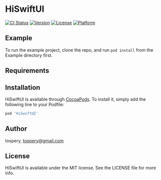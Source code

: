 # HiSwiftUI

[![CI Status](https://img.shields.io/travis/tospery/HiSwiftUI.svg?style=flat)](https://travis-ci.org/tospery/HiSwiftUI)
[![Version](https://img.shields.io/cocoapods/v/HiSwiftUI.svg?style=flat)](https://cocoapods.org/pods/HiSwiftUI)
[![License](https://img.shields.io/cocoapods/l/HiSwiftUI.svg?style=flat)](https://cocoapods.org/pods/HiSwiftUI)
[![Platform](https://img.shields.io/cocoapods/p/HiSwiftUI.svg?style=flat)](https://cocoapods.org/pods/HiSwiftUI)

## Example

To run the example project, clone the repo, and run `pod install` from the Example directory first.

## Requirements

## Installation

HiSwiftUI is available through [CocoaPods](https://cocoapods.org). To install
it, simply add the following line to your Podfile:

```ruby
pod 'HiSwiftUI'
```

## Author

tospery, tospery@gmail.com

## License

HiSwiftUI is available under the MIT license. See the LICENSE file for more info.
